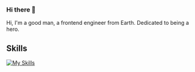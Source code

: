 ### Hi there 👋

Hi, I'm a good man, a frontend engineer from Earth. Dedicated to being a hero.

<!-- - 🔭 I’m currently working on ...
- 🌱 I’m currently learning ...
- 👯 I’m looking to collaborate on ...
- 🤔 I’m looking for help with ...
- 💬 Ask me about ...
- 📫 How to reach me: ...
- 😄 Pronouns: ...
- ⚡ Fun fact: ... -->

## Skills

[![My Skills](https://skillicons.dev/icons?i=js,html,css,typescript,vue,nuxt,vite)](https://skillicons.dev)
